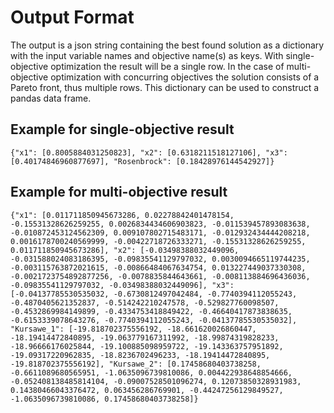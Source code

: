 # Output Format
The output is a json string containing the best found solution as a dictionary with the input variable names and objective name(s) as keys. With single-objective optimization the result will be a single row. In the case of multi-objective optimization with concurring objectives the solution consists of a Pareto front, thus multiple rows. This dictionary can be used to construct a pandas data frame.

## Example for single-objective result

`{"x1": [0.8005884031250823], "x2": [0.6318211518127106], "x3": [0.40174846960877697], "Rosenbrock": [0.18428976144542927]}`

## Example for multi-objective result

`{"x1": [0.011711850945673286, 0.02278842401478154, -0.15531328626259255, 0.0026834434606903823, -0.011539457893083638, -0.010872453124562309, 0.009107802715483171, -0.012932434444208218, 0.0016178700240569999, -0.00422718726333271, -0.15531328626259255, 0.011711850945673286], "x2": [-0.03498388032449096, -0.031588024083186395, -0.09835541129797032, 0.0030094665119744235, -0.003115763872021615, -0.00866484067634754, 0.013227449037330308, -0.0021723754892877256, -0.0078835844643661, -0.008113884696436036, -0.09835541129797032, -0.03498388032449096], "x3": [-0.04137785530535032, -0.6730812497042484, -0.7740394112055243, -0.4870405621352837, -0.514242210247578, -0.529827760098507, -0.4532869984149899, -0.4334753418849422, -0.46640417873838635, -0.6153339078643276, -0.7740394112055243, -0.04137785530535032], "Kursawe_1": [-19.818702375556192, -18.661620026860447, -18.19414472840895, -19.063779167311992, -18.99874319828233, -18.96666176025844, -19.100885098959722, -19.143363757951892, -19.09317220962835, -18.8236702496233, -18.19414472840895, -19.818702375556192], "Kursawe_2": [0.17458680403738258, -0.6611089680565951, -1.0635096739810086, 0.004422938648854666, -0.052408138485814104, -0.09007528501096274, 0.12073850328931983, 0.14380466043376472, 0.063456286769901, -0.44247256129849527, -1.0635096739810086, 0.17458680403738258]}`
